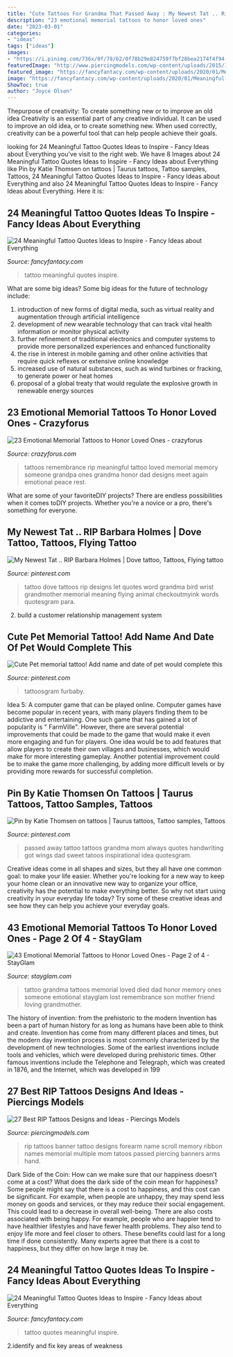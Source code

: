 ```yaml
---
title: "Cute Tattoos For Grandma That Passed Away : My Newest Tat .. Rip Barbara Holmes"
description: "23 emotional memorial tattoos to honor loved ones"
date: "2023-03-01"
categories:
- "ideas"
tags: ["ideas"]
images:
- "https://i.pinimg.com/736x/0f/78/b2/0f78b29e824759f7bf28bea2174f4f94--pet-memorial-tattoo-dogs-dog-memorial.jpg"
featuredImage: "http://www.piercingmodels.com/wp-content/uploads/2015/11/rip-tattoos-on-forearm.jpg"
featured_image: "https://fancyfantacy.com/wp-content/uploads/2020/01/Meaningful-Tattoo-Quotes-Ideas-to-Inspire-11.jpg"
image: "https://fancyfantacy.com/wp-content/uploads/2020/01/Meaningful-Tattoo-Quotes-Ideas-to-Inspire-11.jpg"
ShowToc: true
author: "Joyce Olson"
---
```



Thepurpose of creativity: To create something new or to improve an old idea
Creativity is an essential part of any creative individual. It can be used to improve an old idea, or to create something new. When used correctly, creativity can be a powerful tool that can help people achieve their goals.

	

		
looking for 24 Meaningful Tattoo Quotes Ideas to Inspire - Fancy Ideas about Everything you've visit to the right web. We have 8 Images about 24 Meaningful Tattoo Quotes Ideas to Inspire - Fancy Ideas about Everything like Pin by Katie Thomsen on tattoos | Taurus tattoos, Tattoo samples, Tattoos, 24 Meaningful Tattoo Quotes Ideas to Inspire - Fancy Ideas about Everything and also 24 Meaningful Tattoo Quotes Ideas to Inspire - Fancy Ideas about Everything. Here it is:
		
    
## 24 Meaningful Tattoo Quotes Ideas To Inspire - Fancy Ideas About Everything

<img loading=lazy src="https://fancyfantacy.com/wp-content/uploads/2020/01/Meaningful-Tattoo-Quotes-Ideas-to-Inspire-11.jpg" onerror="this.onerror=null;this.src='https://tse3.mm.bing.net/th?id=OIP.P_q3yUBqB_0owOdYHFcM_gHaJ4&amp;pid=15.1';" alt="24 Meaningful Tattoo Quotes Ideas to Inspire - Fancy Ideas about Everything">

_Source: fancyfantacy.com_

>tattoo meaningful quotes inspire. 

	

What are some big ideas?
Some big ideas for the future of technology include: 
1) introduction of new forms of digital media, such as virtual reality and augmentation through artificial intelligence 
2) development of new wearable technology that can track vital health information or monitor physical activity 
3) further refinement of traditional electronics and computer systems to provide more personalized experiences and enhanced functionality 
4) the rise in interest in mobile gaming and other online activities that require quick reflexes or extensive online knowledge 
5) increased use of natural substances, such as wind turbines or fracking, to generate power or heat homes 
6) proposal of a global treaty that would regulate the explosive growth in renewable energy sources

    
## 23 Emotional Memorial Tattoos To Honor Loved Ones - Crazyforus

<img loading=lazy src="https://stayglam.com/wp-content/uploads/2017/05/ciaraoharaxo-resize.jpg" onerror="this.onerror=null;this.src='https://tse2.mm.bing.net/th?id=OIP.0L0HJo48LlG_suwBa0KO4AHaJQ&amp;pid=15.1';" alt="23 Emotional Memorial Tattoos to Honor Loved Ones - crazyforus">

_Source: crazyforus.com_

>tattoos remembrance rip meaningful tattoo loved memorial memory someone grandpa ones grandma honor dad designs meet again emotional peace rest. 

	

What are some of your favoriteDIY projects?
There are endless possibilities when it comes toDIY projects. Whether you're a novice or a pro, there's something for everyone.

    
## My Newest Tat .. RIP Barbara Holmes | Dove Tattoo, Tattoos, Flying Tattoo

<img loading=lazy src="https://i.pinimg.com/736x/11/6a/70/116a7012679a3c43bf5250d63897788e--flying-tattoo-dove-tattoo-design.jpg" onerror="this.onerror=null;this.src='https://tse1.mm.bing.net/th?id=OIP.xJ-kXifd87jqrhDp5hOuHAHaJ4&amp;pid=15.1';" alt="My Newest Tat .. RIP Barbara Holmes | Dove tattoo, Tattoos, Flying tattoo">

_Source: pinterest.com_

>tattoo dove tattoos rip designs let quotes word grandma bird wrist grandmother memorial meaning flying animal checkoutmyink words quotesgram para. 

	

2. build a customer relationship management system

    
## Cute Pet Memorial Tattoo! Add Name And Date Of Pet Would Complete This

<img loading=lazy src="https://i.pinimg.com/736x/0f/78/b2/0f78b29e824759f7bf28bea2174f4f94--pet-memorial-tattoo-dogs-dog-memorial.jpg" onerror="this.onerror=null;this.src='https://tse1.mm.bing.net/th?id=OIP.Q1pEGcTaJLjhJfvKwoDiKAHaNK&amp;pid=15.1';" alt="Cute Pet memorial tattoo! Add name and date of pet would complete this">

_Source: pinterest.com_

>tattoosgram furbaby. 

	

Idea 5: A computer game that can be played online.
Computer games have become popular in recent years, with many players finding them to be addictive and entertaining. One such game that has gained a lot of popularity is " FarmVille". However, there are several potential improvements that could be made to the game that would make it even more engaging and fun for players. One idea would be to add features that allow players to create their own villages and businesses, which would make for more interesting gameplay. Another potential improvement could be to make the game more challenging, by adding more difficult levels or by providing more rewards for successful completion.

    
## Pin By Katie Thomsen On Tattoos | Taurus Tattoos, Tattoo Samples, Tattoos

<img loading=lazy src="https://i.pinimg.com/originals/4f/e6/64/4fe66406724b640a7868dbef8c17a0f0.jpg" onerror="this.onerror=null;this.src='https://tse1.mm.bing.net/th?id=OIP.z3RiFmgYUdtNRJDymLrhgwHaJ4&amp;pid=15.1';" alt="Pin by Katie Thomsen on tattoos | Taurus tattoos, Tattoo samples, Tattoos">

_Source: pinterest.com_

>passed away tattoo tattoos grandma mom always quotes handwriting got wings dad sweet tatoos inspirational idea quotesgram. 

	

Creative ideas come in all shapes and sizes, but they all have one common goal: to make your life easier. Whether you're looking for a new way to keep your home clean or an innovative new way to organize your office, creativity has the potential to make everything better. So why not start using creativity in your everyday life today? Try some of these creative ideas and see how they can help you achieve your everyday goals.

    
## 43 Emotional Memorial Tattoos To Honor Loved Ones - Page 2 Of 4 - StayGlam

<img loading=lazy src="https://stayglam.com/wp-content/uploads/2017/05/Untitled-design-25.jpg" onerror="this.onerror=null;this.src='https://tse3.mm.bing.net/th?id=OIP.HWauBHyl9LtcN0S6IbAnXwHaEf&amp;pid=15.1';" alt="43 Emotional Memorial Tattoos to Honor Loved Ones - Page 2 of 4 - StayGlam">

_Source: stayglam.com_

>tattoo grandma tattoos memorial loved died dad honor memory ones someone emotional stayglam lost remembrance son mother friend loving grandmother. 

	

The history of invention: from the prehistoric to the modern
Invention has been a part of human history for as long as humans have been able to think and create. Invention has come from many different places and times, but the modern day invention process is most commonly characterized by the development of new technologies. Some of the earliest inventions include tools and vehicles, which were developed during prehistoric times. Other famous inventions include the Telephone and Telegraph, which was created in 1876, and the Internet, which was developed in 199
    
## 27 Best RIP Tattoos Designs And Ideas - Piercings Models

<img loading=lazy src="http://www.piercingmodels.com/wp-content/uploads/2015/11/rip-tattoos-on-forearm.jpg" onerror="this.onerror=null;this.src='https://tse1.mm.bing.net/th?id=OIP.CSB9XilVNEzlSSo7H3TOoAHaKK&amp;pid=15.1';" alt="27 Best RIP Tattoos Designs and Ideas - Piercings Models">

_Source: piercingmodels.com_

>rip tattoos banner tattoo designs forearm name scroll memory ribbon names memorial multiple mom tatoos passed piercing banners arms hand. 

	

Dark Side of the Coin: How can we make sure that our happiness doesn't come at a cost?
What does the dark side of the coin mean for happiness?
Some people might say that there is a cost to happiness, and this cost can be significant. For example, when people are unhappy, they may spend less money on goods and services, or they may reduce their social engagement. This could lead to a decrease in overall well-being.
There are also costs associated with being happy. For example, people who are happier tend to have healthier lifestyles and have fewer health problems. They also tend to enjoy life more and feel closer to others. These benefits could last for a long time if done consistently.
Many experts agree that there is a cost to happiness, but they differ on how large it may be.

    
## 24 Meaningful Tattoo Quotes Ideas To Inspire - Fancy Ideas About Everything

<img loading=lazy src="https://fancyfantacy.com/wp-content/uploads/2020/01/Meaningful-Tattoo-Quotes-Ideas-to-Inspire-1.jpg" onerror="this.onerror=null;this.src='https://tse2.mm.bing.net/th?id=OIP.hBPPseJ2mSZHXFrDl1N9TwHaHa&amp;pid=15.1';" alt="24 Meaningful Tattoo Quotes Ideas to Inspire - Fancy Ideas about Everything">

_Source: fancyfantacy.com_

>tattoo quotes meaningful inspire. 

	

2.identify and fix key areas of weakness 

